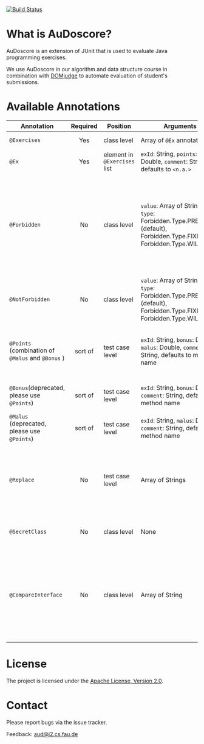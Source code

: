 [![Build Status](https://travis-ci.org/FAU-Inf2/AuDoscore.svg?branch=master)](https://travis-ci.org/FAU-Inf2/AuDoscore)

What is AuDoscore?
=======
AuDoscore is an extension of JUnit that is used to evaluate Java programming exercises.

We use AuDoscore in our algorithm and data structure course in combination with
[DOMjudge](http://www.domjudge.org) to automate evaluation of student's
submissions.

Available Annotations
=======

| Annotation | Required | Position | Arguments | Semantics |
|------------|:--------:|----------|-----------|-----------|
| `@Exercises` | Yes    | class level | Array of `@Ex` annotations | contains a list of `@Ex` annotations; see `@Ex` |
| `@Ex` | Yes | element in `@Exercises` list | `exId`: String, `points`: Double, `comment`: String, defaults to `<n.a.>` | for every (sub)exercise, create an `@Ex` annotation with unique `exID` |
| `@Forbidden` | No | class level | `value`: Array of Strings, `type`: Forbidden.Type.PREFIX (default), Forbidden.Type.FIXED, or Forbidden.Type.WILDCARD | Arguments specify forbidden classes/methods/etc., depending on the `type`. PREFIX: Arguments are interpreted as prefix to forbidden elements. FIXED: Arguments are exactly the forbidden elements. WILDCARD: Like PREFIX but also supports wildcards. See also `@NotForbidden` |
| `@NotForbidden` | No | class level | `value`: Array of Strings, `type`: Forbidden.Type.PREFIX (default), Forbidden.Type.FIXED, or Forbidden.Type.WILDCARD | Arguments specify allowed classes/methods/etc., these take precedence over `@Forbidden`; see also `@Forbidden` |
| `@Points` (combination of `@Malus` and `@Bonus` ) | sort of | test case level | `exId`: String, `bonus`: Double, `malus`: Double, `comment`: String, defaults to method name | Student earns `bonus` / sum(`bonus`) * `Ex.points` points for passing this test case. Student looses `malus` / sum(`bonus`) * `Ex.points` points for *not* passing this test case |
| `@Bonus`(deprecated, please use `@Points`) | sort of | test case level | `exId`: String, `bonus`: Double, `comment`: String, defaults to method name | Student earns `bonus` / sum(`bonus`) * `Ex.points` points for passing this test case |
| `@Malus` (deprecated, please use `@Points`) | sort of | test case level | `exId`: String, `malus`: Double, `comment`: String, defaults to method name | Student looses `malus` / sum(`bonus`) * `Ex.points` points for *not* passing this test case |
| `@Replace` | No | test case level | Array of Strings | Strings refer to methods in the student's code. For this test case, all methods mentioned in the `@Replace` annotation will be replaced with their cleanroom counterparts. Note: `@Replace` can only be used in secret tests|
| `@SecretClass` | No | class level | None | Marks a test class to be secret. Results will not be shown to students before the submission deadline. |
| `@CompareInterface` | No | class level | Array of String | Checks if methods and fields of students have the same signature as their cleanroom counterparts. Possible Strings: "Classname.Methodname, "Classname.Fieldname", "Classname". If only the Classname is given all public methods/fields are checked.|

License
=======

The project is licensed under the [Apache License, Version 2.0](http://www.apache.org/licenses/LICENSE-2.0).

Contact
=======

Please report bugs via the issue tracker.

Feedback: [aud@i2.cs.fau.de](mailto:aud@i2.cs.fau.de)

